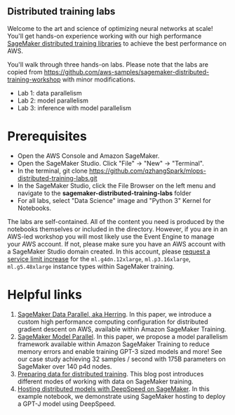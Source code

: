## Distributed training labs
Welcome to the art and science of optimizing neural networks at scale! You'll get hands-on experience working with our high performance [SageMaker distributed training libraries](https://aws.amazon.com/sagemaker/distributed-training/) to achieve the best performance on AWS.

You'll walk through three hands-on labs. Please note that the labs are copied from https://github.com/aws-samples/sagemaker-distributed-training-workshop with minor modifications.
* Lab 1: data parallelism 
* Lab 2: model parallelism
* Lab 3: inference with model parallelism

# Prerequisites
* Open the AWS Console and Amazon SageMaker. 
* Open the SageMaker Studio. Click "File" -> "New" -> "Terminal".
* In the terminal, git clone https://github.com/qzhangSpark/mlops-distributed-training-labs.git
* In the SageMaker Studio, click the File Browser on the left menu and navigate to the **sagemaker-distributed-training-labs** folder
* For all labs, select "Data Science" image and "Python 3" Kernel for Notebooks.

The labs are self-contained. All of the content you need is produced by the notebooks themselves or included in the directory. However, if you are in an AWS-led workshop you will most likely use the Event Engine to manage your AWS account. If not, please make sure you have an AWS account with a SageMaker Studio domain created. In this account, please [request a service limit increase](https://us-east-1.console.aws.amazon.com/servicequotas/home/services/sagemaker/quotas) for the `ml.g4dn.12xlarge`, `ml.p3.16xlarge`, `ml.g5.48xlarge` instance types within SageMaker training. 

# Helpful links 
1. [SageMaker Data Parallel, aka Herring](https://www.amazon.science/publications/herring-rethinking-the-parameter-server-at-scale-for-the-cloud). In this paper, we introduce a custom high performance computing configuration for distributed gradient descent on AWS, available within Amazon SageMaker Training.
2. [SageMaker Model Parallel](https://arxiv.org/abs/2111.05972). In this paper, we propose a model parallelism framework available within Amazon SageMaker Training to reduce memory errors and enable training GPT-3 sized models and more! See our case study achieving 32 samples / second with 175B parameters on SageMaker over 140 p4d nodes.
3. [Preparing data for distributed training](https://aws.amazon.com/blogs/machine-learning/choose-the-best-data-source-for-your-amazon-sagemaker-training-job/). This blog post introduces different modes of working with data on SageMaker training.
4. [Hosting distributed models with DeepSpeed on SageMaker](https://github.com/dhawalkp/MLR402-reMARS-workshop/tree/master/3_deploy_gptj_with_deepspeed). In this example notebook, we demonstrate using SageMaker hosting to deploy a GPT-J model using DeepSpeed.
